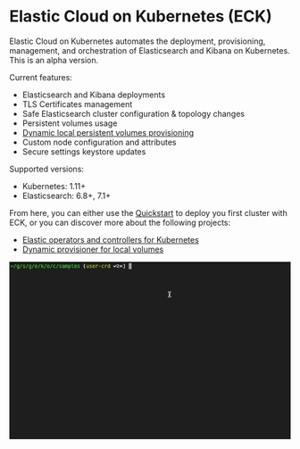 # Elastic Cloud on Kubernetes (ECK)

Elastic Cloud on Kubernetes automates the deployment, provisioning, management, and orchestration of Elasticsearch and Kibana on Kubernetes.
This is an alpha version.

Current features:

*  Elasticsearch and Kibana deployments
*  TLS Certificates management
*  Safe Elasticsearch cluster configuration & topology changes
*  Persistent volumes usage
*  [Dynamic local persistent volumes provisioning](https://github.com/elastic/cloud-on-k8s/tree/master/local-volume)
*  Custom node configuration and attributes
*  Secure settings keystore updates

Supported versions:

*  Kubernetes: 1.11+
*  Elasticsearch: 6.8+, 7.1+

From here, you can either use the [Quickstart](https://www.elastic.co/guide/en/k8s/current/quickstart.html) to deploy you first cluster with ECK, or you can discover more about the following projects:

*   [Elastic operators and controllers for Kubernetes](https://github.com/elastic/cloud-on-k8s/blob/master/operators/README.md)
*   [Dynamic provisioner for local volumes](https://github.com/elastic/cloud-on-k8s/blob/master/local-volume/README.md)

![](docs/img/k8s-operator.gif)
